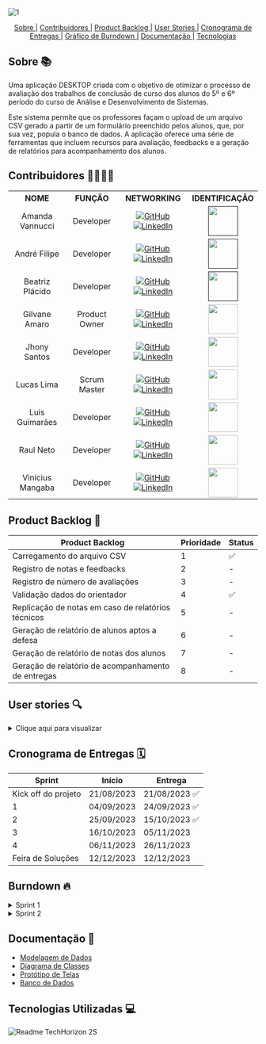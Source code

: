 ![1](https://github.com/TechHorizonBR/API_2_Sem/assets/123211025/95f5264f-f49b-4184-8f06-664f84392bb1)

<div align=center>
     <a href="#sobre">Sobre |</a>
     <a href="#equipe">Contribuidores |</a>
     <a href="#backlog">Product Backlog |</a>
     <a href="#userstory">User Stories |</a>
     <a href="#cronograma">Cronograma de Entregas |</a>
     <a href="#burndown">Gráfico de Burndown |</a>
     <a href="#docs">Documentação |</a>
     <a href="#tecnologias">Tecnologias</a>
</div>


  <span id="sobre">

  ## Sobre 📚
  
<p align="left">Uma aplicação DESKTOP criada com o objetivo de otimizar o processo de avaliação dos trabalhos de conclusão de curso dos alunos do 5º e 6º período do curso de Análise e Desenvolvimento de Sistemas.

<p align="left">Este sistema permite que os professores façam o upload de um arquivo CSV gerado a partir de um formulário preenchido pelos alunos, que, por sua vez, popula o banco de dados. A aplicação oferece uma série de ferramentas que incluem recursos para avaliação, feedbacks e a geração de relatórios para acompanhamento dos alunos.</p>

<span id="equipe"> 
     
## Contribuidores 👨‍💻👩‍💻

  <div align="center">
    <table >
      <tr>
        <th>NOME</th>
        <th>FUNÇÃO</th>
        <th>NETWORKING</th>
        <th>IDENTIFICAÇÃO</th>
      </tr>
      <tr>
        <td align="center">Amanda Vannucci</td>
        <td align="center">Developer</td>      
        <td align="center">
          <a href="https://github.com/Amandavannuccic"><img src="https://camo.githubusercontent.com/fbc3df79ffe1a99e482b154b29262ecbb10d6ee4ed22faa82683aa653d72c4e1/68747470733a2f2f696d672e736869656c64732e696f2f62616467652f4769744875622d3130303030303f7374796c653d666f722d7468652d6261646765266c6f676f3d676974687562266c6f676f436f6c6f723d7768697465" alt="GitHub"></a>
          <a href="https://www.linkedin.com/in/amanda-vannucci/"><img src="https://img.shields.io/badge/linkedin-%230077B5.svg?&style=for-the-badge&logo=linkedin&logoColor=white" alt="LinkedIn"></a>
        </td>
        <td align="center">
          <a href="" ><img src="https://avatars.githubusercontent.com/u/127263243?v=4" width="60"></a>
        </td>
      <tr>
      <tr>
        <td align="center">André Filipe</td>
        <td align="center">Developer</td>      
        <td align="center">
          <a href="https://github.com/AndreMeneses0103"><img src="https://camo.githubusercontent.com/fbc3df79ffe1a99e482b154b29262ecbb10d6ee4ed22faa82683aa653d72c4e1/68747470733a2f2f696d672e736869656c64732e696f2f62616467652f4769744875622d3130303030303f7374796c653d666f722d7468652d6261646765266c6f676f3d676974687562266c6f676f436f6c6f723d7768697465" alt="GitHub"></a>
          <a href="https://www.linkedin.com/in/andre-meneses-dev/"><img src="https://img.shields.io/badge/linkedin-%230077B5.svg?&style=for-the-badge&logo=linkedin&logoColor=white" alt="LinkedIn"></a>
        </td>
        <td align="center">
          <a href="" ><img src="https://avatars.githubusercontent.com/u/89109574?v=4" width="60"></a>
        </td>
      <tr>
          <tr>
        <td align="center">Beatriz Plácido</td>
        <td align="center">Developer</td>      
        <td align="center">
          <a href="https://github.com/BeatrizPlacido"><img src="https://camo.githubusercontent.com/fbc3df79ffe1a99e482b154b29262ecbb10d6ee4ed22faa82683aa653d72c4e1/68747470733a2f2f696d672e736869656c64732e696f2f62616467652f4769744875622d3130303030303f7374796c653d666f722d7468652d6261646765266c6f676f3d676974687562266c6f676f436f6c6f723d7768697465" alt="GitHub"></a>
          <a href="https://www.linkedin.com/in/beatrizzpl%C3%A1cido"><img src="https://img.shields.io/badge/linkedin-%230077B5.svg?&style=for-the-badge&logo=linkedin&logoColor=white" alt="LinkedIn"></a>
        </td>
        <td align="center">
          <a href="" ><img src="https://avatars.githubusercontent.com/u/127264395?v=4" width="60"></a>
        </td>
      <tr>
      <tr>
        <td align="center">Gilvane Amaro</td>
        <td align="center">Product Owner</td>      
        <td align="center">
          <a href="https://github.com/gilvaneamaro"><img src="https://camo.githubusercontent.com/fbc3df79ffe1a99e482b154b29262ecbb10d6ee4ed22faa82683aa653d72c4e1/68747470733a2f2f696d672e736869656c64732e696f2f62616467652f4769744875622d3130303030303f7374796c653d666f722d7468652d6261646765266c6f676f3d676974687562266c6f676f436f6c6f723d7768697465" alt="GitHub"></a>
          <a href="https://www.linkedin.com/in/gilvane-amaro/"><img src="https://img.shields.io/badge/linkedin-%230077B5.svg?&style=for-the-badge&logo=linkedin&logoColor=white" alt="LinkedIn"></a>
        </td>
        <td align="center">
          <img src="https://avatars.githubusercontent.com/u/121205315?v=4" width="60">
        </td>
      <tr>
                 <tr>
        <td align="center">Jhony Santos</td>
        <td align="center">Developer</td>      
        <td align="center">
          <a href="https://github.com/santosjhony12"><img src="https://camo.githubusercontent.com/fbc3df79ffe1a99e482b154b29262ecbb10d6ee4ed22faa82683aa653d72c4e1/68747470733a2f2f696d672e736869656c64732e696f2f62616467652f4769744875622d3130303030303f7374796c653d666f722d7468652d6261646765266c6f676f3d676974687562266c6f676f436f6c6f723d7768697465" alt="GitHub"></a>
          <a href="https://www.linkedin.com/in/jhony-santos-de-souza-920229238"><img src="https://img.shields.io/badge/linkedin-%230077B5.svg?&style=for-the-badge&logo=linkedin&logoColor=white" alt="LinkedIn"></a>
        </td>
        <td align="center">
          <img src="https://avatars.githubusercontent.com/u/123211025?v=4" width="60">
        </td>
      <tr>
      <tr>
        <td align="center">Lucas Lima</td>
        <td align="center">Scrum Master</td>      
        <td align="center">
          <a href="https://github.com/SuieverSide"><img src="https://camo.githubusercontent.com/fbc3df79ffe1a99e482b154b29262ecbb10d6ee4ed22faa82683aa653d72c4e1/68747470733a2f2f696d672e736869656c64732e696f2f62616467652f4769744875622d3130303030303f7374796c653d666f722d7468652d6261646765266c6f676f3d676974687562266c6f676f436f6c6f723d7768697465" alt="GitHub"></a>
          <a href="https://www.linkedin.com/in/lucas-lima-a20055144/"><img src="https://img.shields.io/badge/linkedin-%230077B5.svg?&style=for-the-badge&logo=linkedin&logoColor=white" alt="LinkedIn"></a>
        </td>
        <td align="center">
          <img src="https://avatars.githubusercontent.com/u/31674205?v=4" width="60">
        </td>
      <tr>
      <tr>
        <td align="center">Luis Guimarães</td>
        <td align="center">Developer</td>      
        <td align="center">
          <a href="https://github.com/LuisPGuimaraes"><img src="https://camo.githubusercontent.com/fbc3df79ffe1a99e482b154b29262ecbb10d6ee4ed22faa82683aa653d72c4e1/68747470733a2f2f696d672e736869656c64732e696f2f62616467652f4769744875622d3130303030303f7374796c653d666f722d7468652d6261646765266c6f676f3d676974687562266c6f676f436f6c6f723d7768697465" alt="GitHub"></a>
          <a href="https://www.linkedin.com/in/luis-guimar%C3%A3es-99865b1b8"><img src="https://img.shields.io/badge/linkedin-%230077B5.svg?&style=for-the-badge&logo=linkedin&logoColor=white" alt="LinkedIn"></a>
        </td>
        <td align="center">
          <img src="https://avatars.githubusercontent.com/u/127263371?v=4" width="60">
        </td>
      <tr>
      <tr>
        <td align="center">Raul Neto</td>
        <td align="center">Developer</td>      
        <td align="center">
          <a href="https://github.com/raulnt"><img src="https://camo.githubusercontent.com/fbc3df79ffe1a99e482b154b29262ecbb10d6ee4ed22faa82683aa653d72c4e1/68747470733a2f2f696d672e736869656c64732e696f2f62616467652f4769744875622d3130303030303f7374796c653d666f722d7468652d6261646765266c6f676f3d676974687562266c6f676f436f6c6f723d7768697465" alt="GitHub"></a>
          <a href="https://www.linkedin.com/in/raul-neto-b51b24157/"><img src="https://img.shields.io/badge/linkedin-%230077B5.svg?&style=for-the-badge&logo=linkedin&logoColor=white" alt="LinkedIn"></a>
        </td>
        <td align="center">
          <img src="https://avatars.githubusercontent.com/u/127263427?v=4" width="60">
        </td>
      <tr>
      <tr>
        <td align="center">Vinicius Mangaba</td>
        <td align="center">Developer</td>      
        <td align="center">
          <a href="https://github.com/viniciusmangaba"><img src="https://camo.githubusercontent.com/fbc3df79ffe1a99e482b154b29262ecbb10d6ee4ed22faa82683aa653d72c4e1/68747470733a2f2f696d672e736869656c64732e696f2f62616467652f4769744875622d3130303030303f7374796c653d666f722d7468652d6261646765266c6f676f3d676974687562266c6f676f436f6c6f723d7768697465" alt="GitHub"></a>
          <a href="https://www.linkedin.com/in/vinicius-mangaba-a3a200197/"><img src="https://img.shields.io/badge/linkedin-%230077B5.svg?&style=for-the-badge&logo=linkedin&logoColor=white" alt="LinkedIn"></a>
        </td>
        <td align="center">
          <img src="https://avatars.githubusercontent.com/u/127343200?v=4" width="60">
        </td>
      <tr>
    </table>
  </div>


<span id="backlog">
     
## Product Backlog 📜
Product Backlog | Prioridade | Status
--- | --- | ---
Carregamento do arquivo CSV | 1 | ✅
Registro de notas e feedbacks | 2 | -
Registro de número de avaliações | 3 | -
Validação dados do orientador | 4 | ✅
Replicação de notas em caso de relatórios técnicos | 5 | -
Geração de relatório de alunos aptos a defesa | 6 | -
Geração de relatório de notas dos alunos | 7 | -
Geração de relatório de acompanhamento de entregas | 8 | -


<span id="userstory">
     
## User stories 🔍

<details>

<summary>Clique aqui para visualizar</summary>

User stories | Prioridade Item Backlog 
--- | --- 
Como professor, necessito que o sistema seja capaz de ler arquivos no formato CSV para iniciar a avaliação. | 1
Como professor, necessito que os dados dos alunos sejam armazenados de forma persistente para que eu possa consultá-los em qualquer momento. | 1
Como professor, gostaria que o sistema permitisse o armazenamento dos detalhes do TG (tipo, problema a ser tratado, etc.) para referência futura e análise dos projetos dos alunos. | 1
Como professor, necessito que seja possível atribuir uma nota e fornecer feedback para cada entrega do aluno, para que eu possa consultá-los no futuro. | 2
Como professor, necessito que o sistema permita inserir o número necessário de entregas para cada turma de TG, a fim de realizar as avaliações. | 3
Como professor, necessito que o sistema seja capaz de identificar se o aluno está matriculado no TG1, TG2 ou em ambos, a fim de definir a abordagem de avaliação adequada. | 3
Como professor, necessito que o sistema faça a distinção entre os tipos de TG (portfolio, artigo tecnológico ou científico, relatório técnico para estágio ou disciplina) para que eu possa gerenciar cada tipo de forma adequada. | 3
Como professor, necessito que o sistema valide o nome do professor, para que eu possa corrigir erros caso o aluno o digite incorretamente. | 4
Como professor, gostaria que o sistema replicasse a nota do TG1 para TG2 em caso de relatórios técnicos, a fim de manter a consistência nas avaliações. | 5
Como professor, necessito que o sistema possa gerar uma lista de alunos aptos para a defesa do projeto, a fim de facilitar o processo de certificação. | 6
Como professor, necessito que o sistema permita o fechamento do semestre e o transporte de notas, para facilitar o processo de aprovação dos alunos. | 7
Como professor, gostaria que o sistema destacasse os alunos que não estão entregando as atividades, para que eu possa identificar e abordar problemas nas entregas. | 8

</details>

<span id="cronograma">

## Cronograma de Entregas 🗓️

Sprint| Início| Entrega  
--- | --- | ---
Kick off do projeto| 21/08/2023| 21/08/2023 ✅
1| 04/09/2023| 24/09/2023 ✅
2| 25/09/2023| 15/10/2023 ✅
3| 16/10/2023| 05/11/2023 
4|  06/11/2023| 26/11/2023 
Feira de Soluções|  12/12/2023| 12/12/2023 



<span id="burndown">

## Burndown 🔥

<details>
     
<summary>Sprint 1</summary>

![Sprint 1 (3)](https://github.com/TechHorizonBR/API_2_Sem/assets/31674205/a6b39d5b-f7a3-4bba-812d-f76b7d309a2b)

     
</details>

<details>
     
<summary>Sprint 2</summary>

![Sprint 2 (1)](https://github.com/TechHorizonBR/API_2_Sem/assets/31674205/b03d1292-b1c6-4992-ba45-383955ac7b43)
     
</details>



<span id="docs">

## Documentação 📜

- <a href="https://github.com/TechHorizonBR/API_2_Sem/blob/main/Docs/ModelagemDeDadosInicial.png">Modelagem de Dados</a>
- <a href="https://github.com/TechHorizonBR/API_2_Sem/blob/main/Docs/DiagramaClassesIMG.png">Diagrama de Classes</a>
- <a href="https://www.figma.com/file/c0g436FKcqlxVzvQkhjapb/WireFrame---API_2S?type=design&node-id=0%3A1&mode=design&t=zESC1cV3qporI61q-1">Protótipo de Telas</a>
- <a href="https://github.com/TechHorizonBR/API_2_Sem/tree/Sprint2/Database">Banco de Dados</a>


<span id="tecnologias">

## Tecnologias Utilizadas 💻

![Readme TechHorizon 2S](https://github.com/TechHorizonBR/API_2_Sem/assets/123211025/48f2020a-d873-4a0b-a818-d29c20157787)

